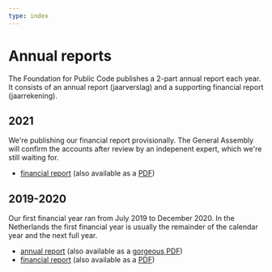 ```yaml
---
type: index
---
```


# Annual reports

The Foundation for Public Code publishes a 2-part annual report each year. It consists of an annual report (jaarverslag) and a supporting financial report (jaarrekening).

## 2021

We're publishing our financial report provisionally. The General Assembly will confirm the accounts after review by an indepenent expert, which we're still waiting for.

* [financial report](financial-report-2021.md) (also available as a [PDF](https://files.publiccode.net/nextcloud/index.php/s/ccZ7PnRtjiEtgs6))

## 2019-2020

Our first financial year ran from July 2019 to December 2020. In the Netherlands the first financial year is usually the remainder of the calendar year and the next full year.

* [annual report](annual-report-2019-2020.md) (also available as a [gorgeous PDF](https://files.publiccode.net/nextcloud/index.php/s/QW6CnaQPixtMFBa))
* [financial report](financial-report-2019-2020.md) (also available as a [PDF](https://files.publiccode.net/nextcloud/index.php/s/pDgmkGZbr2saDoJ))
